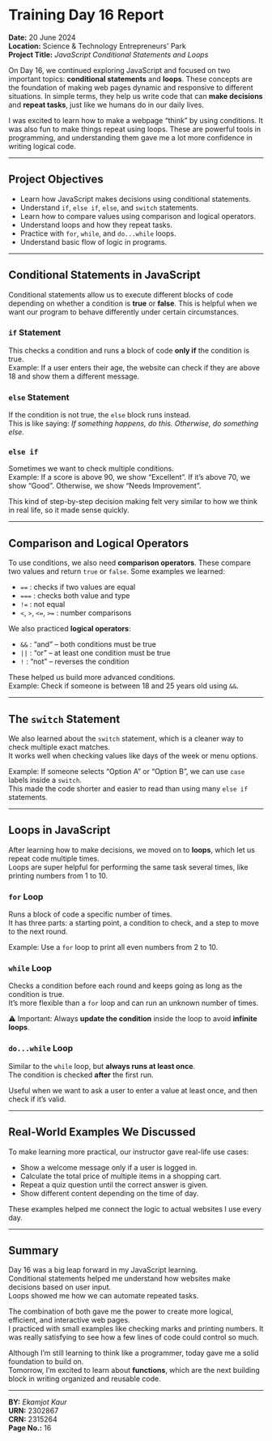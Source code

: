 # **Training Day 16 Report**

**Date:** 20 June 2024  
**Location:** Science & Technology Entrepreneurs' Park  
**Project Title:** *JavaScript Conditional Statements and Loops*

On Day 16, we continued exploring JavaScript and focused on two important topics: **conditional statements** and **loops**. These concepts are the foundation of making web pages dynamic and responsive to different situations. In simple terms, they help us write code that can **make decisions** and **repeat tasks**, just like we humans do in our daily lives.

I was excited to learn how to make a webpage “think” by using conditions. It was also fun to make things repeat using loops. These are powerful tools in programming, and understanding them gave me a lot more confidence in writing logical code.

---

## **Project Objectives**

- Learn how JavaScript makes decisions using conditional statements.
- Understand `if`, `else if`, `else`, and `switch` statements.
- Learn how to compare values using comparison and logical operators.
- Understand loops and how they repeat tasks.
- Practice with `for`, `while`, and `do...while` loops.
- Understand basic flow of logic in programs.

---

## **Conditional Statements in JavaScript**

Conditional statements allow us to execute different blocks of code depending on whether a condition is **true** or **false**. This is helpful when we want our program to behave differently under certain circumstances.

### `if` Statement

This checks a condition and runs a block of code **only if** the condition is true.  
Example: If a user enters their age, the website can check if they are above 18 and show them a different message.

### `else` Statement

If the condition is not true, the `else` block runs instead.  
This is like saying: *If something happens, do this. Otherwise, do something else.*

### `else if`

Sometimes we want to check multiple conditions.  
Example: If a score is above 90, we show “Excellent”. If it’s above 70, we show “Good”. Otherwise, we show “Needs Improvement”.

This kind of step-by-step decision making felt very similar to how we think in real life, so it made sense quickly.

---

## **Comparison and Logical Operators**

To use conditions, we also need **comparison operators**. These compare two values and return `true` or `false`. Some examples we learned:

- `==` : checks if two values are equal  
- `===` : checks both value and type  
- `!=` : not equal  
- `<`, `>`, `<=`, `>=` : number comparisons

We also practiced **logical operators**:

- `&&` : “and” – both conditions must be true  
- `||` : “or” – at least one condition must be true  
- `!` : “not” – reverses the condition

These helped us build more advanced conditions.  
Example: Check if someone is between 18 and 25 years old using `&&`.

---

## **The `switch` Statement**

We also learned about the `switch` statement, which is a cleaner way to check multiple exact matches.  
It works well when checking values like days of the week or menu options.

Example: If someone selects “Option A” or “Option B”, we can use `case` labels inside a `switch`.  
This made the code shorter and easier to read than using many `else if` statements.

---

## **Loops in JavaScript**

After learning how to make decisions, we moved on to **loops**, which let us repeat code multiple times.  
Loops are super helpful for performing the same task several times, like printing numbers from 1 to 10.

### `for` Loop

Runs a block of code a specific number of times.  
It has three parts: a starting point, a condition to check, and a step to move to the next round.

Example: Use a `for` loop to print all even numbers from 2 to 10.

### `while` Loop

Checks a condition before each round and keeps going as long as the condition is true.  
It’s more flexible than a `for` loop and can run an unknown number of times.

⚠️ Important: Always **update the condition** inside the loop to avoid **infinite loops**.

### `do...while` Loop

Similar to the `while` loop, but **always runs at least once**.  
The condition is checked **after** the first run.

Useful when we want to ask a user to enter a value at least once, and then check if it’s valid.

---

## **Real-World Examples We Discussed**

To make learning more practical, our instructor gave real-life use cases:

- Show a welcome message only if a user is logged in.
- Calculate the total price of multiple items in a shopping cart.
- Repeat a quiz question until the correct answer is given.
- Show different content depending on the time of day.

These examples helped me connect the logic to actual websites I use every day.

---

## **Summary**

Day 16 was a big leap forward in my JavaScript learning.  
Conditional statements helped me understand how websites make decisions based on user input.  
Loops showed me how we can automate repeated tasks.

The combination of both gave me the power to create more logical, efficient, and interactive web pages.  
I practiced with small examples like checking marks and printing numbers. It was really satisfying to see how a few lines of code could control so much.

Although I’m still learning to think like a programmer, today gave me a solid foundation to build on.  
Tomorrow, I’m excited to learn about **functions**, which are the next building block in writing organized and reusable code.

---

**BY:** *Ekamjot Kaur*  
**URN:** 2302867  
**CRN:** 2315264  
**Page No.:** 16
```


